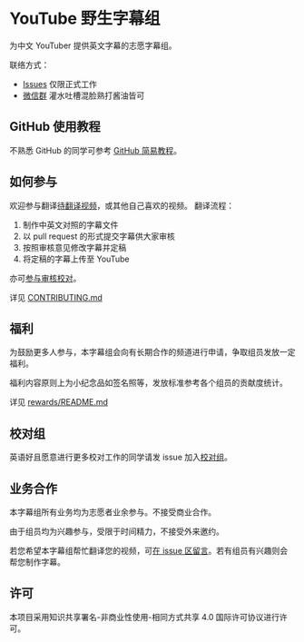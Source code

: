 # YouTube 野生字幕组

为中文 YouTuber 提供英文字幕的志愿字幕组。

联络方式：
- [Issues](https://github.com/immoonancient/YTSubtitles/issues) 仅限正式工作
- [微信群](docs/wechat.md) 灌水吐槽混脸熟打酱油皆可

## GitHub 使用教程

不熟悉 GitHub 的同学可参考 [GitHub 简易教程](tutorial/README.md)。

## 如何参与

欢迎参与翻译[待翻译视频](https://github.com/immoonancient/YTSubtitles/issues?q=is%3Aopen+is%3Aissue+label%3A待翻译)，或其他自己喜欢的视频。
翻译流程：
1. 制作中英文对照的字幕文件
2. 以 pull request 的形式提交字幕供大家审核
3. 按照审核意见修改字幕并定稿
4. 将定稿的字幕上传至 YouTube

亦可[参与审核校对](https://github.com/immoonancient/YTSubtitles/pulls)。

详见 [CONTRIBUTING.md](CONTRIBUTING.md)

## 福利

为鼓励更多人参与，本字幕组会向有长期合作的频道进行申请，争取组员发放一定福利。

福利内容原则上为小纪念品如签名照等，发放标准参考各个组员的贡献度统计。

详见 [rewards/README.md](rewards/README.md)

## 校对组

英语好且愿意进行更多校对工作的同学请发 issue 加入[校对组](subtitles/CODEOWNERS)。

## 业务合作

本字幕组所有业务均为志愿者业余参与。不接受商业合作。

由于组员均为兴趣参与，受限于时间精力，不接受外来邀约。

若您希望本字幕组帮忙翻译您的视频，可[在 issue 区留言](https://github.com/immoonancient/YTSubtitles/issues/new)。若有组员有兴趣则会帮您制作字幕。

## 许可

本项目采用知识共享署名-非商业性使用-相同方式共享 4.0 国际许可协议进行许可。
